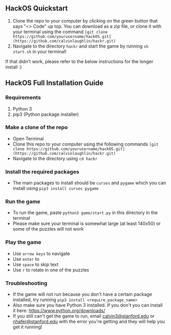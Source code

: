 ## HackOS Quickstart
1. Clone the repo to your computer by clicking on the green button that says "<> Code" up top. You can download as a zip file, or clone it with your terminal using the command `[git clone https://github.com/yourusername/hackOS.git](https://github.com/calvinlaughlin/hackr.git)`
2. Navigate to the directory `hackr` and start the game by running `sh start.sh` in your terminal!

If that didn't work, please refer to the below instructions for the longer install :)

## HackOS Full Installation Guide

### Requirements
1. Python 3
2. pip3 (Python package installer)

### Make a clone of the repo
- Open Terminal
- Clone this repo to your computer using the following commands `[git clone https://github.com/yourusername/hackOS.git](https://github.com/calvinlaughlin/hackr.git)`
- Navigate to the directory using `cd hackr`

### Install the required packages
- The main packages to install should be `curses` and `pygame` which you can install using `pip3 install curses pygame`

### Run the game
- To run the game, paste `python3 game/start.py` in this directory in the terminal
- Please make sure your terminal is somewhat large (at least 140x50) or some of the puzzles will not work

### Play the game
- Use `arrow keys` to navigate
- Use `enter` to 
- Use `space` to skip text
- Use `r` to rotate in one of the puzzles

### Troubleshooting
- If the game will not run because you don't have a certain package installed, try running `pip3 install <require_package_name>`
- Also make sure you have Python 3 installed. If you don't you can install it here: https://www.python.org/downloads/ 
- If you still can't get the game to run, email calvin3@stanford.edu or nhafer@stanford.edu with the error you're getting and they will help you get it running!
